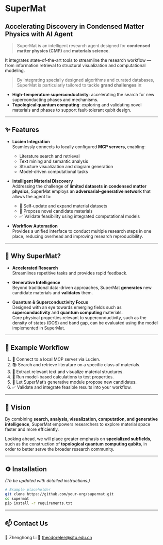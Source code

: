 # SuperMat

## Accelerating Discovery in Condensed Matter Physics with AI Agent  



> SuperMat is an intelligent research agent designed for **condensed matter physics (CMP)** and **materials science**.  

It integrates state-of-the-art tools to streamline the research workflow — from information retrieval to structural visualization and computational modeling.  

>By integrating specially designed algorithms and curated databases, SuperMat is particularly tailored to tackle **grand challenges** in:  

- **High-temperature superconductivity**: accelerating the search for new superconducting phases and mechanisms.  
- **Topological quantum computing**: exploring and validating novel materials and phases  to support fault-tolerant qubit design.  

---

## ✨ Features

- **Lucien Integration**  
  Seamlessly connects to locally configured **MCP servers**, enabling:  
  - Literature search and retrieval  
  - Text mining and semantic analysis  
  - Structure visualization and diagram generation  
  - Model-driven computational tasks  

- **Intelligent Material Discovery**  
  Addressing the challenge of **limited datasets in condensed matter physics**, SuperMat employs an **adversarial–generative network** that allows the agent to:  
  - 🔄 Self-update and expand material datasets  
  - 🌱 Propose novel candidate materials  
  - ✅ Validate feasibility using integrated computational models  

- **Workflow Automation**  
  Provides a unified interface to conduct multiple research steps in one place, reducing overhead and improving research reproducibility.  

---

## 🚀 Why SuperMat?

- **Accelerated Research**  
  Streamlines repetitive tasks and provides rapid feedback.  

- **Generative Intelligence**  
  Beyond traditional data-driven approaches, SuperMat **generates** new candidate materials and **validates** them.  

- **Quantum & Superconductivity Focus**  
  Designed with an eye towards emerging fields such as **superconductivity** and **quantum computing** materials.  
  Core physical properties relevant to superconductivity, such as the density of states (DOS) and band gap, can be evaluated using the model implemented in SuperMat.

---

## 📐 Example Workflow

1. 🔗 Connect to a local MCP server via Lucien.  
2. 📚 Search and retrieve literature on a specific class of materials.  
3. 📝 Extract relevant text and visualize material structures.  
4. 🧮 Run model-based calculations to test properties.  
5. 🌱 Let SuperMat’s generative module propose new candidates.  
6. ✅ Validate and integrate feasible results into your workflow.  

---

## 🔮 Vision

By combining **search, analysis, visualization, computation, and generative intelligence**, SuperMat empowers researchers to explore material space faster and more efficiently.  

Looking ahead, we will place greater emphasis on **specialized subfields**, such as the construction of **topological quantum computing qubits**, in order to better serve the broader research community.  

---

## ⚙️ Installation

*(To be updated with detailed instructions.)*  

```bash
# Example placeholder
git clone https://github.com/your-org/supermat.git
cd supermat
pip install -r requirements.txt
```
---


## 📫 Contact Us

👤 Zhenghong Li
📧 theodorelee@sjtu.edu.cn
